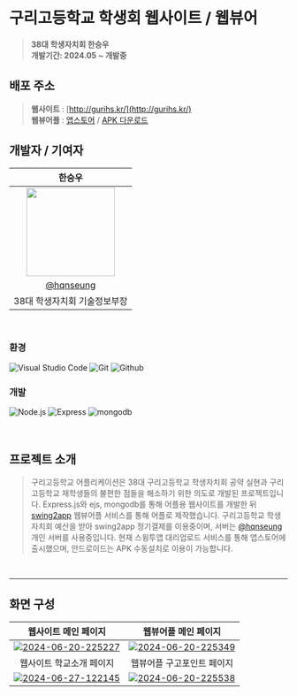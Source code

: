 <div align="center">

</div>

# 구리고등학교 학생회 웹사이트 / 웹뷰어
> **38대 학생자치회 한승우** <br/> **개발기간: 2024.05 ~ 개발중**

## 배포 주소

> **웹사이트** : [http://gurihs.kr/](http://gurihs.kr/) <br>
> **웹뷰어플** : [앱스토어](https://apps.apple.com/hu/app/%EA%B5%AC%EB%A6%AC%EA%B3%A0%EB%93%B1%ED%95%99%EA%B5%90/id6670740192) / [APK 다운로드](https://gurihs.kr/installApp)<br>

## 개발자 / 기여자

|      한승우       |                                                                                                              
| :------------------------------------------------------------------------------: |
|   <img width="160px" src="https://avatars.githubusercontent.com/u/139880798?v=4" />    |
|   [@hqnseung](https://github.com/hqnseung)   |
| 38대 학생자치회 기술정보부장 |

<br>

### 환경
![Visual Studio Code](https://img.shields.io/badge/VSCode-2C2C32.svg?style=for-the-badge&logo=visual-studio-code&logoColor=22ABF3)
![Git](https://img.shields.io/badge/Git-F05032?style=for-the-badge&logo=Git&logoColor=white)
![Github](https://img.shields.io/badge/GitHub-181717?style=for-the-badge&logo=GitHub&logoColor=white)             

### 개발
![Node.js](https://img.shields.io/badge/Node.js-5FA04E?style=for-the-badge&logo=Nodedotjs&logoColor=white)
![Express](https://img.shields.io/badge/Express-000000?style=for-the-badge&logo=express&logoColor=white)
![mongodb](https://img.shields.io/badge/mongodb-2C2C32?style=for-the-badge&logo=mongodb&logoColor=47A248)

<br>

## 프로젝트 소개
> 구리고등학교 어플리케이션은 38대 구리고등학교 학생자치회 공약 실현과 구리고등학교 재학생들의 불편한 점들을 해소하기 위한 의도로 개발된 프로젝트입니다. Express.js와 ejs, mongodb를 통해 어플용 웹사이트를 개발한 뒤 [swing2app](https://www.swing2app.co.kr/) 웹뷰어플 서비스를 통해 어플로 제작했습니다. 구리고등학교 학생자치회 예산을 받아 swing2app 정기결제를 이용중이며, 서버는 [@hqnseung](https://github.com/hqnseung) 개인 서버를 사용중입니다. 현재 스윙투앱 대리업로드 서비스를 통해 앱스토어에 출시했으며, 안드로이드는 APK 수동설치로 이용이 가능합니다.

<br>

---
## 화면 구성
| 웹사이트 메인 페이지  |  웹뷰어플 메인 페이지   |
| :-------------------------------------------: | :------------: |
|  <a href="https://ibb.co/FB09BcY"><img src="https://i.ibb.co/19d39BX/2024-06-20-225227.png" alt="2024-06-20-225227" border="0"></a> |  <a href="https://ibb.co/xg1BV5m"><img src="https://i.ibb.co/vd3T2zs/2024-06-20-225349.png" alt="2024-06-20-225349" border="0"></a>|  
| 웹사이트 학교소개 페이지  |  웹뷰어플 구고포인트 페이지   |  
| <a href="https://ibb.co/QF8XmHs"><img src="https://i.ibb.co/PZTtCWB/2024-06-27-122145.png" alt="2024-06-27-122145" border="0"></a> | <a href="https://ibb.co/9q1zZhS"><img src="https://i.ibb.co/xMBPFYd/2024-06-20-225538.png" alt="2024-06-20-225538" border="0"></a> |


